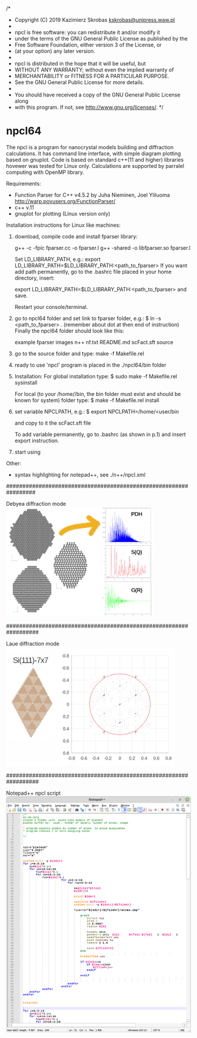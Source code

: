 /*
 * Copyright (C) 2019 Kazimierz Skrobas <kskrobas@unipress.waw.pl>
 *
 * npcl is free software: you can redistribute it and/or modify it
 * under the terms of the GNU General Public License as published by the
 * Free Software Foundation, either version 3 of the License, or
 * (at your option) any later version.
 *
 * npcl is distributed in the hope that it will be useful, but
 * WITHOUT ANY WARRANTY; without even the implied warranty of
 * MERCHANTABILITY or FITNESS FOR A PARTICULAR PURPOSE.
 * See the GNU General Public License for more details.
 *
 * You should have received a copy of the GNU General Public License along
 * with this program.  If not, see <http://www.gnu.org/licenses/>.
 */
 
# npcl64
The npcl is a program for nanocrystal models building and diffraction calculations. It has command line interface, with simple diagram plotting based on gnuplot. Code is based on standard c++(11 and higher) libraries hovewer was tested for Linux only. Calculations are supported by parralel computing with OpenMP library.


Requirements:
* Function Parser for C++ v4.5.2 by Juha Nieminen, Joel Yliluoma  http://warp.povusers.org/FunctionParser/
* c++ v.11
* gnuplot for plotting (Linux version only)

Installation instructions for Linux like machines:
1. download, compile code  and install fparser library:

    g++ -c -fpic fparser.cc -o fparser.l
    g++ -shared -o libfparser.so fparser.l 
    
   Set LD_LIBRARY_PATH, e.g.:  export LD_LIBRARY_PATH=$LD_LIBRARY_PATH:<path_to_fparser>
   If you want add  path permanently, go to the .bashrc file placed in your home directory, insert:
   
   export LD_LIBRARY_PATH=$LD_LIBRARY_PATH:<path_to_fparser> and save. 
   
   Restart your console/terminal.
2. go to npcl64 folder and set link to fparser folder, e.g.: 
    $ ln -s <path_to_fparser> . 
    (remember about dot at then end of instruction)
    Finally the npcl64 folder should look like this:
        
    example
    fparser
    images
    n++
    nf.txt
    README.md
    scFact.sft
    source

    
3. go to the source folder and type:
    make -f Makefile.rel
    
4. ready to use 'npcl' program is placed in the ./npcl64/bin folder
5. Installation: 
    For global installation type:
    $ sudo make -f Makefile.rel sysinstall
    
    For local (to your /home/<user>/bin, the bin folder must exist and should be known for system) folder type:
    $ make -f Makefile.rel install
    
6. set variable NPCLPATH, e.g.:
    $ export NPCLPATH=/home/<user/bin
    
    and copy to it  the scFact.sft   file
    
    To add variable permanently, go to .bashrc (as shown in p.1) and insert export instruction.
    
7. start using 
   
    


Other:
* syntax highlighting for notepad++, see ./n++/npcl.xml

#################################################################


Debyea diffraction mode
![diff](images/im01.png)

##################################################################


Laue diffraction mode
![diffLaue](images/leed_si111_7x7.png)

##################################################################


Notepad++ npcl script
![npclHigh](images/highNpcl.png)
